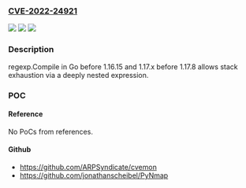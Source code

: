 ### [CVE-2022-24921](https://cve.mitre.org/cgi-bin/cvename.cgi?name=CVE-2022-24921)
![](https://img.shields.io/static/v1?label=Product&message=n%2Fa&color=blue)
![](https://img.shields.io/static/v1?label=Version&message=n%2Fa&color=blue)
![](https://img.shields.io/static/v1?label=Vulnerability&message=n%2Fa&color=brighgreen)

### Description

regexp.Compile in Go before 1.16.15 and 1.17.x before 1.17.8 allows stack exhaustion via a deeply nested expression.

### POC

#### Reference
No PoCs from references.

#### Github
- https://github.com/ARPSyndicate/cvemon
- https://github.com/jonathanscheibel/PyNmap

